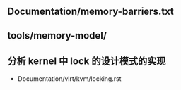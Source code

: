 
## Documentation/memory-barriers.txt

## tools/memory-model/

## 分析 kernel 中 lock 的设计模式的实现
- Documentation/virt/kvm/locking.rst
